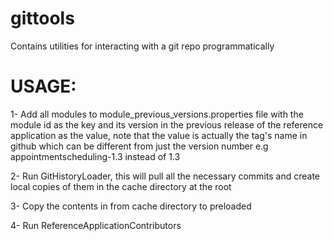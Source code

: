 gittools
========

Contains utilities for interacting with a git repo programmatically

USAGE:
======

1- Add all modules to module_previous_versions.properties file with the module id as the key and its version in the
previous release of the reference application as the value, note that the value is actually the tag's name
in github which can be different from just the version number e.g appointmentscheduling-1.3 instead of 1.3

2- Run GitHistoryLoader, this will pull all the necessary commits and create local copies of them in the
cache directory at the root

3- Copy the contents in from cache directory to preloaded

4- Run ReferenceApplicationContributors
